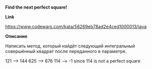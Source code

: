 **Find the next perfect square!**

**Link**

https://www.codewars.com/kata/56269eb78ad2e4ced1000013/java

**Описание**

Написать метод, который найдёт следующий интегральный совершённый квадрат после переданного в параметре.

121 --> 144
625 --> 676
114 --> -1 since 114 is not a perfect square
